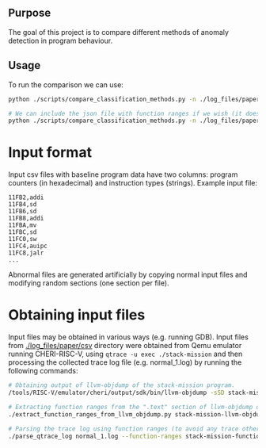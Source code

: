 ## Purpose
The goal of this project is to compare different methods of anomaly detection in program behaviour. 

## Usage
To run the comparison we can use:

```bash
python ./scripts/compare_classification_methods.py -n ./log_files/paper/csv/normal*.csv 

# We can include the json file with function ranges if we wish (it does not affect detection methods, it is only supplied for plotting purposes)
python ./scripts/compare_classification_methods.py -n ./log_files/paper/csv/normal*.csv --function-ranges ./log_files/paper/*json
```

# Input format
Input csv files with baseline program data have two columns: program counters (in hexadecimal) and instruction types (strings). Example input file:
```csv
11FB2,addi
11FB4,sd
11FB6,sd
11FB8,addi
11FBA,mv
11FBC,sd
11FC0,sw
11FC4,auipc
11FC8,jalr
...
```

Abnormal files are generated artificially by copying normal input files and modifying random sections (one section per file).   

# Obtaining input files
Input files may be obtained in various ways (e.g. running GDB). Input files from [./log\_files/paper/csv](./log_files/paper/csv) directory were obtained from Qemu emulator running CHERI-RISC-V, using `qtrace -u exec ./stack-mission` and then processing the collected trace log file (e.g. normal\_1.log) by running the following commands:  

```bash
# Obtaining output of llvm-objdump of the stack-mission program.
/tools/RISC-V/emulator/cheri/output/sdk/bin/llvm-objdump -sSD stack-mission > stack-mission-llvm-objdump.txt

# Extracting function ranges from the ".text" section of llvm-objdump output and storing it in json file.
./extract_function_ranges_from_llvm_objdump.py stack-mission-llvm-objdump.txt -o stack-mission-function-ranges.json

# Parsing the trace log using function ranges (to avoid any trace other than from the program itself, e.g. ignoring library code)
./parse_qtrace_log normal_1.log --function-ranges stack-mission-function-ranges.json -o normal_1.csv
```

